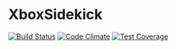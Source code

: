 # XboxSidekick
[![Build Status](https://travis-ci.org/oakesja/xboxsidekick-web.svg?branch=master)](https://travis-ci.org/oakesja/xboxsidekick-web)
[![Code Climate](https://codeclimate.com/github/oakesja/xboxsidekick-web/badges/gpa.svg)](https://codeclimate.com/github/oakesja/xboxsidekick-web)
[![Test Coverage](https://codeclimate.com/github/oakesja/xboxsidekick-web/badges/coverage.svg)](https://codeclimate.com/github/oakesja/xboxsidekick-web/coverage)
